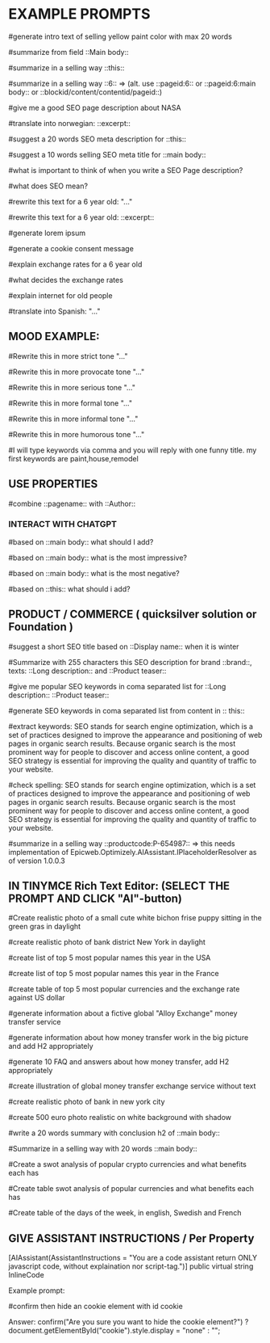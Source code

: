 # EXAMPLE PROMPTS

#generate intro text of selling yellow paint color with max 20 words 

#summarize from field ::Main body::

#summarize in a selling way ::this::

#summarize in a selling way ::6:: => (alt. use ::pageid:6:: or ::pageid:6:main body:: or ::blockid/content/contentid/pageid::)

#give me a good SEO page description about NASA

#translate into norwegian: ::excerpt::

#suggest a 20 words SEO meta description for ::this::

#suggest a 10 words selling SEO meta title for ::main body::

#what is important to think of when you write a SEO Page description?

#what does SEO mean?

#rewrite this text for a 6 year old: "..."

#rewrite this text for a 6 year old: ::excerpt::

#generate lorem ipsum

#generate a cookie consent message

#explain exchange rates for a 6 year old

#what decides the exchange rates

#explain internet for old people

#translate into Spanish: "..."


## MOOD EXAMPLE:

#Rewrite this in more strict tone "..."

#Rewrite this in more provocate tone "..."

#Rewrite this in more serious tone "..."

#Rewrite this in more formal tone "..."

#Rewrite this in more informal tone "..."

#Rewrite this in more humorous tone "..."

#I will type keywords via comma and you will reply with one funny title. my first keywords are paint,house,remodel





## USE PROPERTIES

#combine ::pagename:: with ::Author::

### INTERACT WITH CHATGPT

#based on ::main body:: what should I add?

#based on ::main body:: what is the most impressive?

#based on ::main body:: what is the most negative?

#based on ::this:: what should i add?







## PRODUCT / COMMERCE ( quicksilver solution or Foundation )

#suggest a short SEO title based on ::Display name:: when it is winter

#Summarize with 255 characters this SEO description for brand ::brand::, texts: ::Long description:: and ::Product teaser:: 

#give me popular SEO keywords in coma separated list for ::Long description:: ::Product teaser:: 

#generate SEO keywords in coma separated list from content in :: this::

#extract keywords: SEO stands for search engine optimization, which is a set of practices designed to improve the appearance and positioning of web pages in organic search results. Because organic search is the most prominent way for people to discover and access online content, a good SEO strategy is essential for improving the quality and quantity of traffic to your website.

#check spelling: SEO stands for search engine optimization, which is a set of practices designed to improve the appearance and positioning of web pages in organic search results. Because organic search is the most prominent way for people to discover and access online content, a good SEO strategy is essential for improving the quality and quantity of traffic to your website.


#summarize in a selling way ::productcode:P-654987:: => this needs implementation of Epicweb.Optimizely.AIAssistant.IPlaceholderResolver as of version 1.0.0.3








## IN TINYMCE Rich Text Editor: (SELECT THE PROMPT AND CLICK "AI"-button)

#Create realistic photo of a small cute white bichon frise puppy sitting in the green gras in daylight

#create realistic photo of bank district New York in daylight

#create list of top 5 most popular names this year in the USA

#create list of top 5 most popular names this year in the France

#create table of top 5 most popular currencies and the exchange rate against US dollar

#generate information about a fictive global "Alloy Exchange" money transfer service

#generate information about how money transfer work in the big picture and add H2 appropriately

#generate 10 FAQ and answers about how money transfer, add H2 appropriately

#create illustration of global money transfer exchange service without text

#create realistic photo of bank in new york city

#create 500 euro photo realistic on white background with shadow

#write a 20 words summary with conclusion h2 of ::main body::

#Summarize in a selling way with 20 words ::main body::

#Create a swot analysis of popular crypto currencies and what benefits each has

#Create table swot analysis of popular currencies and what benefits each has

#Create table of the days of the week, in english, Swedish and French


## GIVE ASSISTANT INSTRUCTIONS / Per Property

[AIAssistant(AssistantInstructions = "You are a code assistant return ONLY javascript code, without explaination nor script-tag.")]
    public virtual string InlineCode

Example prompt:

#confirm then hide an cookie element with id cookie

Answer: confirm("Are you sure you want to hide the cookie element?") ? document.getElementById("cookie").style.display = "none" : "";


